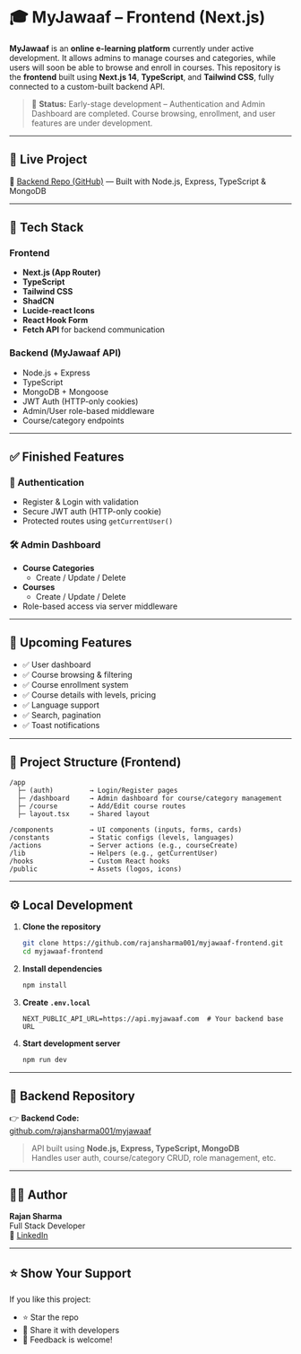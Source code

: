 # 🎓 MyJawaaf – Frontend (Next.js)

**MyJawaaf** is an **online e-learning platform** currently under active development. It allows admins to manage courses and categories, while users will soon be able to browse and enroll in courses. This repository is the **frontend** built using **Next.js 14**, **TypeScript**, and **Tailwind CSS**, fully connected to a custom-built backend API.

> 🚧 **Status:** Early-stage development – Authentication and Admin Dashboard are completed. Course browsing, enrollment, and user features are under development.

---

## 🔗 Live Project

🔗 [Backend Repo (GitHub)](https://github.com/rajansharma001/myjawaaf) — Built with Node.js, Express, TypeScript & MongoDB

---

## 🔧 Tech Stack

### Frontend

- **Next.js (App Router)**
- **TypeScript**
- **Tailwind CSS**
- **ShadCN**
- **Lucide-react Icons**
- **React Hook Form**
- **Fetch API** for backend communication

### Backend (MyJawaaf API)

- Node.js + Express
- TypeScript
- MongoDB + Mongoose
- JWT Auth (HTTP-only cookies)
- Admin/User role-based middleware
- Course/category endpoints

---

## ✅ Finished Features

### 🔐 Authentication

- Register & Login with validation
- Secure JWT auth (HTTP-only cookie)
- Protected routes using `getCurrentUser()`

### 🛠️ Admin Dashboard

- **Course Categories**
  - Create / Update / Delete
- **Courses**
  - Create / Update / Delete
- Role-based access via server middleware

---

## 🧩 Upcoming Features

- ✅ User dashboard
- ✅ Course browsing & filtering
- ✅ Course enrollment system
- ✅ Course details with levels, pricing
- ✅ Language support
- ✅ Search, pagination
- ✅ Toast notifications

---

## 📂 Project Structure (Frontend)

```
/app
  ├─ (auth)         → Login/Register pages
  ├─ /dashboard     → Admin dashboard for course/category management
  ├─ /course        → Add/Edit course routes
  ├─ layout.tsx     → Shared layout

/components         → UI components (inputs, forms, cards)
/constants          → Static configs (levels, languages)
/actions            → Server actions (e.g., courseCreate)
/lib                → Helpers (e.g., getCurrentUser)
/hooks              → Custom React hooks
/public             → Assets (logos, icons)
```

---

## ⚙️ Local Development

1. **Clone the repository**

   ```bash
   git clone https://github.com/rajansharma001/myjawaaf-frontend.git
   cd myjawaaf-frontend
   ```

2. **Install dependencies**

   ```bash
   npm install
   ```

3. **Create `.env.local`**

   ```env
   NEXT_PUBLIC_API_URL=https://api.myjawaaf.com  # Your backend base URL
   ```

4. **Start development server**
   ```bash
   npm run dev
   ```

---

## 🔗 Backend Repository

👉 **Backend Code:**  
[github.com/rajansharma001/myjawaaf](https://github.com/rajansharma001/myjawaaf)

> API built using **Node.js, Express, TypeScript, MongoDB**  
> Handles user auth, course/category CRUD, role management, etc.

---

## 👨‍💻 Author

**Rajan Sharma**  
Full Stack Developer  
🔗 [LinkedIn](https://www.linkedin.com/in/rajan-sharma-280764337/)

---

## ⭐️ Show Your Support

If you like this project:

- ⭐ Star the repo
- 🔁 Share it with developers
- 💬 Feedback is welcome!
